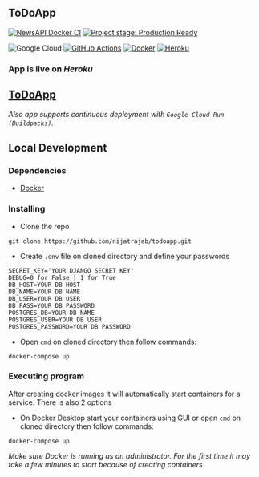 <p text-align="center">

## ToDoApp
[![NewsAPI Docker CI](https://github.com/nijatrajab/todoapp/actions/workflows/docker-auto.yml/badge.svg)](https://github.com/nijatrajab/todoapp/actions/workflows/docker-auto.yml)
[![Project stage: Production Ready][project-stage-badge: Production Ready]][project-stage-page]

[project-stage-badge: Production Ready]: https://img.shields.io/badge/Project%20Stage-Production%20Ready-brightgreen.svg
[project-stage-page]: https://blog.pother.ca/project-stages/

![Google Cloud](https://img.shields.io/badge/Google_Cloud-4285F4?style=for-the-badge&logo=google-cloud&logoColor=white)
[![GitHub Actions](https://img.shields.io/badge/githubactions-%232671E5.svg?style=for-the-badge&logo=githubactions&logoColor=white)](https://github.com/nijatrajab/todoapp/actions)
[![Docker](https://img.shields.io/badge/docker-%230db7ed.svg?style=for-the-badge&logo=docker&logoColor=white)](https://www.docker.com/get-started)
[![Heroku](https://img.shields.io/badge/heroku-%23430098.svg?style=for-the-badge&logo=heroku&logoColor=white)](https://todoappnjt.herokuapp.com/)

</p>

### App is live on _Heroku_
## [ToDoApp](https://todoappnjt.herokuapp.com/)
_Also app supports continuous deployment with `Google Cloud Run (Buildpacks)`._
 

## Local Development

### Dependencies

* [Docker](https://www.docker.com/get-started)

### Installing

* Clone the repo
```
git clone https://github.com/nijatrajab/todoapp.git
```
* Create `.env` file on cloned directory and define your passwords
```
SECRET_KEY='YOUR DJANGO SECRET KEY'
DEBUG=0 for False | 1 for True
DB_HOST=YOUR DB HOST
DB_NAME=YOUR DB NAME
DB_USER=YOUR DB USER
DB_PASS=YOUR DB PASSWORD
POSTGRES_DB=YOUR DB NAME
POSTGRES_USER=YOUR DB USER
POSTGRES_PASSWORD=YOUR DB PASSWORD
```
* Open `cmd` on cloned directory then follow commands:
```
docker-compose up
```

### Executing program

After creating docker images it will automatically start containers for a service. There is also 2 options
* On Docker Desktop start your containers using GUI or open `cmd` on cloned directory then follow commands:
```
docker-compose up
```
_Make sure Docker is running as an administrator. For the first time it may take a few minutes to start because of creating containers_
